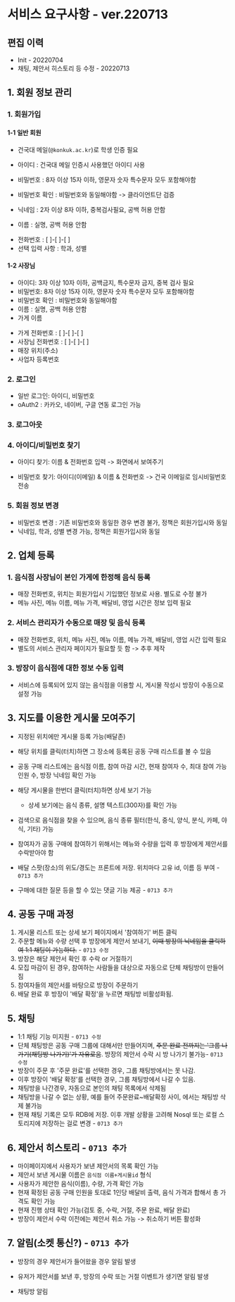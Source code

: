 # 서비스 요구사항 - ver.220713



## 편집 이력

- Init - 20220704
- 채팅, 제안서 히스토리 등 수정 - 20220713







## 1. 회원 정보 관리

### 1. 회원가입

####   1-1 일반 회원

- 건국대 메일(`@konkuk.ac.kr`)로 학생 인증 필요

- 아이디 : 건국대 메일 인증시 사용했던 아이디 사용
- 비밀번호 : 8자 이상 15자 이하, 영문자 숫자 특수문자 모두 포함해야함
- 비밀번호 확인 : 비밀번호와 동일해야함 -> 클라이언트단 검증
- 닉네임 : 2자 이상 8자 이하, 중복검사필요, 공백 허용 안함
- 이름 : 실명, 공백 허용 안함

* 전화번호 : [   ]-[   ]-[   ]
* 선택 입력 사항 : 학과, 성별



####   1-2 사장님

- 아이디: 3자 이상 10자 이하, 공백금지, 특수문자 금지, 중복 검사 필요
- 비밀번호: 8자 이상 15자 이하, 영문자 숫자 특수문자 모두 포함해야함
- 비밀번호 확인 : 비밀번호와 동일해야함
- 이름 : 실명, 공백 허용 안함
- 가게 이름

* 가게 전화번호 : [   ]-[   ]-[   ]
* 사장님 전화번호 : [   ]-[   ]-[   ]
* 매장 위치(주소)
* 사업자 등록번호



### 2. 로그인

- 일반 로그인: 아이디, 비밀번호
- oAuth2 : 카카오, 네이버, 구글 연동 로그인 가능



### 3. 로그아웃



### 4. 아이디/비밀번호 찾기

 - 아이디 찾기: 이름 & 전화번호 입력 -> 화면에서 보여주기

- 비밀번호 찾기: 아이디(이메일) & 이름 & 전화번호  -> 건국 이메일로 임시비밀번호 전송





### 5. 회원 정보 변경

 - 비밀번호 변경 : 기존 비밀번호와 동일한 경우 변경 불가, 정책은 회원가입시와 동일
 - 닉네임, 학과, 성별 변경 가능, 정책은 회원가입시와 동일









## 2. 업체 등록

### 1. 음식점 사장님이 본인 가게에 한정해 음식 등록

- 매장 전화번호, 위치는 회원가입시 기입했던 정보로 사용. 별도로 수정 불가
- 메뉴 사진, 메뉴 이름, 메뉴 가격, 배달비, 영업 시간은 정보 입력 필요

### 2. 서비스 관리자가 수동으로 매장 및 음식 등록

- 매장 전화번호, 위치, 메뉴 사진, 메뉴 이름, 메뉴 가격, 배달비, 영업 시간 입력 필요
- 별도의 서비스 관리자 페이지가 필요할 듯 함 -> 추후 제작

### 3. 방장이 음식점에 대한 정보 수동 입력

- 서비스에 등록되어 있지 않는 음식점을 이용할 시, 게시물 작성시 방장이 수동으로 설정 가능







## 3. 지도를 이용한 게시물 모여주기

- 지정된 위치에만 게시물 등록 가능(배달존)
- 해당 위치를 클릭(터치)하면 그 장소에 등록된 공동 구매 리스트를 볼 수 있음
- 공동 구매 리스트에는 음식점 이름, 참여 마감 시간, 현재 참여자 수, 최대 참여 가능 인원 수, 방장 닉네임 확인 가능
- 해당 게시물을 한번더 클릭(터치)하면 상세 보기 가능
  - 상세 보기에는 음식 종류, 설명 텍스트(300자)를 확인 가능

- 검색으로 음식점을 찾을 수 있으며, 음식 종류 필터(한식, 중식, 양식, 분식, 카페, 야식, 기타) 가능
- 참여자가 공동 구매에 참여하기 위해서는 메뉴와 수량을 입력 후 방장에게 제안서를 수락받아야 함
- 배달 스팟(장소)의 위도/경도는 프론트에 저장. 위치마다 고유 id, 이름 등 부여 - `0713 추가`
- 구매에 대한 질문 등을 할 수 있는 댓글 기능 제공 - `0713 추가`





## 4. 공동 구매 과정

1. 게시물 리스트 또는 상세 보기 페이지에서 '참여하기' 버튼 클릭
2. 주문할 메뉴와 수량 선택 후 방장에게 제안서 보내기, ~~이때 방장의 닉네임을 클릭하여 1:1 채팅이 가능하다.~~ - `0713 수정`
3. 방장은 해당 제안서 확인 후 수락 or 거절하기
4. 모집 마감이 된 경우, 참여하는 사람들을 대상으로 자동으로 단체 채팅방이 만들어짐
5. 참여자들의 제안서를 바탕으로 방장이 주문하기
6. 배달 완료 후 방장이 '배달 확정'을 누르면 채팅방 비활성화됨.





## 5. 채팅

- 1:1 채팅 기능 미지원 - `0713 수정`
- 단체 채팅방은 공동 구매 그룹에 대해서만 만들어지며, ~~주문 완료 전까지는 '그룹 나가기(채팅방 나가기)'가 자유로움~~. 방장의 제안서 수락 시 방 나가기 불가능- `0713 수정`
- 방장이 주문 후 '주문 완료'를 선택한 경우, 그룹 채팅방에서는 못 나감.
- 이후 방장이 '배달 확정'를 선택한 경우, 그룹 채팅방에서 나갈 수 있음.
- 채팅방을 나간경우, 자동으로 본인의 채팅 목록에서 삭제됨
- 채팅방을 나갈 수 없는 상황, 예를 들어 주문완료~배달확정 사이, 에서는 채팅방 삭제 불가능
- 현재 채팅 기록은 모두 RDB에 저장. 이후 개발 상황을 고려해 Nosql 또는 로컬 스토리지에 저장하는 걸로 변경 - `0713 추가`





## 6. 제안서 히스토리 - `0713 추가`

- 마이페이지에서 사용자가 보낸 제안서의 목록 확인 가능
- 제안서 보낸 게시물 이름은 `음식점 이름+게시물id` 형식
- 사용자가 제안한 음식(이름), 수량, 가격 확인 가능
- 현재 확정된 공동 구매 인원을 토대로 1인당 배달비 출력, 음식 가격과 합해서 총 가격도 확인 가능
- 현재 진행 상태 확인 가능(검토 중, 수락, 거절, 주문 완료, 배달 완료)
- 방장이 제안서 수락 이전에는 제안서 취소 가능 -> 취소하기 버튼 활성화





## 7. 알림(소켓 통신?) - `0713 추가`

- 방장의 경우 제안서가 들어왔을 경우 알림 발생
- 유저가 제안서를 보낸 후, 방장의 수락 또는 거절 이벤트가 생기면 알림 발생

- 채팅방 알림
